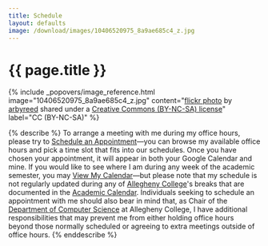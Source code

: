```yaml
---
title: Schedule
layout: defaults
image: /download/images/10406520975_8a9ae685c4_z.jpg
---
```


# {{ page.title }}

<!-- Include header image -->
{% include _popovers/image_reference.html image="10406520975_8a9ae685c4_z.jpg" content="<a title='Wired' href='https://flickr.com/photos/19779889@N00/10406520975'>flickr photo</a> by <a href='https://flickr.com/people/19779889@N00'>arbyreed</a> shared under a <a href='https://creativecommons.org/licenses/by-nc-sa/2.0/'>Creative Commons (BY-NC-SA) license</a>" label="CC (BY-NC-SA)" %}

{% describe %}
To arrange a meeting with me during my office hours, please try to <a
href="https://www.google.com/calendar/selfsched?sstoken=UU9NbDBvclJCQjlQfGRlZmF1bHR8YTlkNzM1MzFiMTUxNDhhYTc2ZDI2MDhmM2ZiZWJjZGE">Schedule
an Appointment</a>&mdash;you can browse my available office hours and pick a
time slot that fits into our schedules. Once you have chosen your appointment,
it will appear in both your Google Calendar and mine. If you would like to see
where I am during any week of the academic semester, you may <a
href="http://www.google.com/calendar/embed?src=gkapfham%40allegheny.edu&ctz=America/New_York">View
My Calendar</a>&mdash;but please note that my schedule is not regularly updated
during any of <a href="http://www.allegheny.edu">Allegheny College</a>'s breaks
that are documented in the <a href =
"http://sites.allegheny.edu/dean/academic-calendar/">Academic Calendar</a>.
Individuals seeking to schedule an appointment with me should also bear in mind
that, as Chair of the [Department of Computer
Science](http://www.cs.allegheny.edu) at Allegheny College, I have additional
responsibilities that may prevent me from either holding office hours beyond
those normally scheduled or agreeing to extra meetings outside of office hours.
{% enddescribe %}
